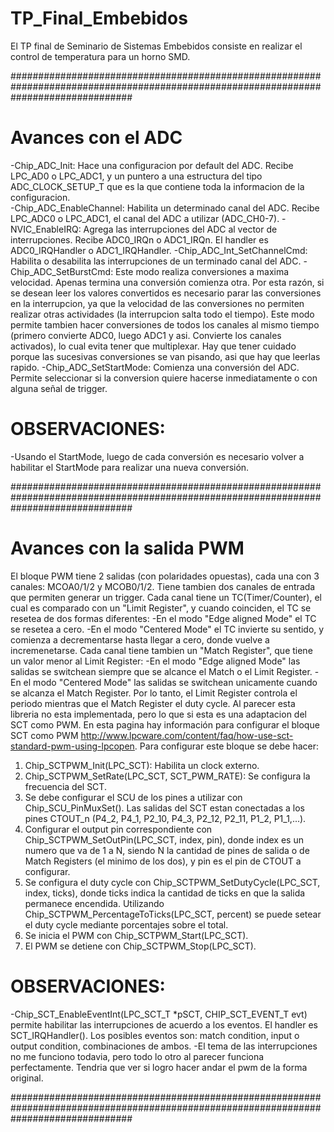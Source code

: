 # TP_Final_Embebidos
El TP final de Seminario de Sistemas Embebidos consiste en realizar el control de temperatura para un horno SMD.

######################################################################################################################################
# Avances con el ADC
-Chip_ADC_Init: Hace una configuracion por default del ADC. Recibe LPC_AD0 o LPC_ADC1, y un puntero a una estructura
	del tipo ADC_CLOCK_SETUP_T que es la que contiene toda la informacion de la configuracion.	
-Chip_ADC_EnableChannel: Habilita un determinado canal del ADC. Recibe LPC_ADC0 o LPC_ADC1, el canal del ADC a utilizar (ADC_CH0-7).
-NVIC_EnableIRQ: Agrega las interrupciones del ADC al vector de interrupciones. Recibe ADC0_IRQn o ADC1_IRQn. 
	El handler es ADC0_IRQHandler o ADC1_IRQHandler.
-Chip_ADC_Int_SetChannelCmd: Habilita o desabilita las interrupciones de un terminado canal del ADC.
-Chip_ADC_SetBurstCmd: Este modo realiza conversiones a maxima velocidad. Apenas termina una conversión comienza otra. Por esta razón,
	si se desean leer los valores convertidos es necesario parar las conversiones en la interrupcion, ya que la velocidad de las
	conversiones no permiten realizar otras actividades (la interrupcion salta todo el tiempo). Este modo permite tambien hacer
	conversiones de todos los canales al mismo tiempo (primero convierte ADC0, luego ADC1 y asi. Convierte los canales activados),
	lo cual evita tener que multiplexar. Hay que tener cuidado porque las sucesivas conversiones se van pisando, asi que hay que 
	leerlas rapido.
-Chip_ADC_SetStartMode: Comienza una conversión del ADC. Permite seleccionar si la conversion quiere hacerse inmediatamente o con
	alguna señal de trigger.
	
# OBSERVACIONES: 
-Usando el StartMode, luego de cada conversión es necesario volver a habilitar el StartMode para realizar una nueva conversión.

######################################################################################################################################
# Avances con la salida PWM
El bloque PWM tiene 2 salidas (con polaridades opuestas), cada una con 3 canales: MCOA0/1/2 y MCOB0/1/2. Tiene tambien dos canales
de entrada que permiten generar un trigger.
Cada canal tiene un TC(Timer/Counter), el cual es comparado con un "Limit Register", y cuando coinciden, el TC se resetea de dos formas
diferentes:
-En el modo "Edge aligned Mode" el TC se resetea a cero.
-En el modo "Centered Mode" el TC invierte su sentido, y comienza a decrementarse hasta llegar a cero, donde vuelve a incremenetarse.
Cada canal tiene tambien un "Match Register", que tiene un valor menor al Limit Register:
-En el modo "Edge aligned Mode" las salidas se switchean siempre que se alcance el Match o el Limit Register.
-En el modo "Centered Mode" las salidas se switchean unicamente cuando se alcanza el Match Register.
Por lo tanto, el Limit Register controla el periodo mientras que el Match Register el duty cycle.
Al parecer esta libreria no esta implementada, pero lo que si esta es una adaptacion del SCT como PWM. En esta pagina hay información
para configurar el bloque SCT como PWM http://www.lpcware.com/content/faq/how-use-sct-standard-pwm-using-lpcopen. 
Para configurar este bloque se debe hacer:
1) Chip_SCTPWM_Init(LPC_SCT): Habilita un clock externo.
2) Chip_SCTPWM_SetRate(LPC_SCT, SCT_PWM_RATE): Se configura la frecuencia del SCT.
3) Se debe configurar el SCU de los pines a utilizar con Chip_SCU_PinMuxSet(). Las salidas del SCT estan conectadas a los pines 
	CTOUT_n (P4_2, P4_1, P2_10, P4_3, P2_12, P2_11, P1_2, P1_1,...).
4) Configurar el output pin correspondiente con Chip_SCTPWM_SetOutPin(LPC_SCT, index, pin), donde index es un numero que va de 1 a N,
	siendo N la cantidad de pines de salida o de Match Registers (el minimo de los dos), y pin es el pin de CTOUT a configurar.
5) Se configura el duty cycle con Chip_SCTPWM_SetDutyCycle(LPC_SCT, index, ticks), donde ticks indica la cantidad de ticks en que la 
	salida permanece encendida. Utilizando Chip_SCTPWM_PercentageToTicks(LPC_SCT, percent) se puede setear el duty cycle mediante
	porcentajes sobre el total.
6) Se inicia el PWM con Chip_SCTPWM_Start(LPC_SCT).
7) El PWM se detiene con Chip_SCTPWM_Stop(LPC_SCT).

# OBSERVACIONES:
-Chip_SCT_EnableEventInt(LPC_SCT_T *pSCT, CHIP_SCT_EVENT_T evt) permite habilitar las interrupciones de acuerdo a los eventos. El
	handler es SCT_IRQHandler(). Los posibles eventos son: match condition, input o output condition, combinaciones de ambos.
-El tema de las interrupciones no me funciono todavia, pero todo lo otro al parecer funciona perfectamente. Tendria que ver si logro
	hacer andar el pwm de la forma original.	

######################################################################################################################################


















